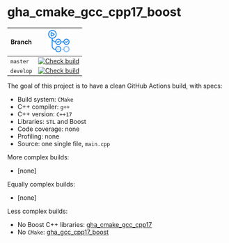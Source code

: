 # gha_cmake_gcc_cpp17_boost

Branch   |[![GitHub Actions logo](pics/GitHubActions.png)](https://github.com/richelbilderbeek/gha_cmake_gcc_cpp17_boost/actions)
---------|-------------------------------------------------------------------------------------------------------------------------------------------------------------------------------------------------------------------------------------------
`master` |[![Check build](https://github.com/richelbilderbeek/gha_cmake_gcc_cpp17_boost/actions/workflows/check_build.yml/badge.svg?branch=master)](https://github.com/richelbilderbeek/gha_cmake_gcc_cpp17_boost/actions/workflows/check_build.yml)
`develop`|[![Check build](https://github.com/richelbilderbeek/gha_cmake_gcc_cpp17_boost/actions/workflows/check_build.yml/badge.svg?branch=develop)](https://github.com/richelbilderbeek/gha_cmake_gcc_cpp17_boost/actions/workflows/check_build.yml)

The goal of this project is to have a clean GitHub Actions build, with specs:

 * Build system: `CMake`
 * C++ compiler: `g++`
 * C++ version: `C++17`
 * Libraries: `STL` and Boost
 * Code coverage: none
 * Profiling: none
 * Source: one single file, `main.cpp`

More complex builds:

 * [none]

Equally complex builds:

 * [none]

Less complex builds:

 * No Boost C++ libraries: [gha_cmake_gcc_cpp17](https://github.com/richelbilderbeek/gha_cmake_gcc_cpp17)
 * No `CMake`: [gha_gcc_cpp17_boost](https://github.com/richelbilderbeek/gha_gcc_cpp17_boost)
 